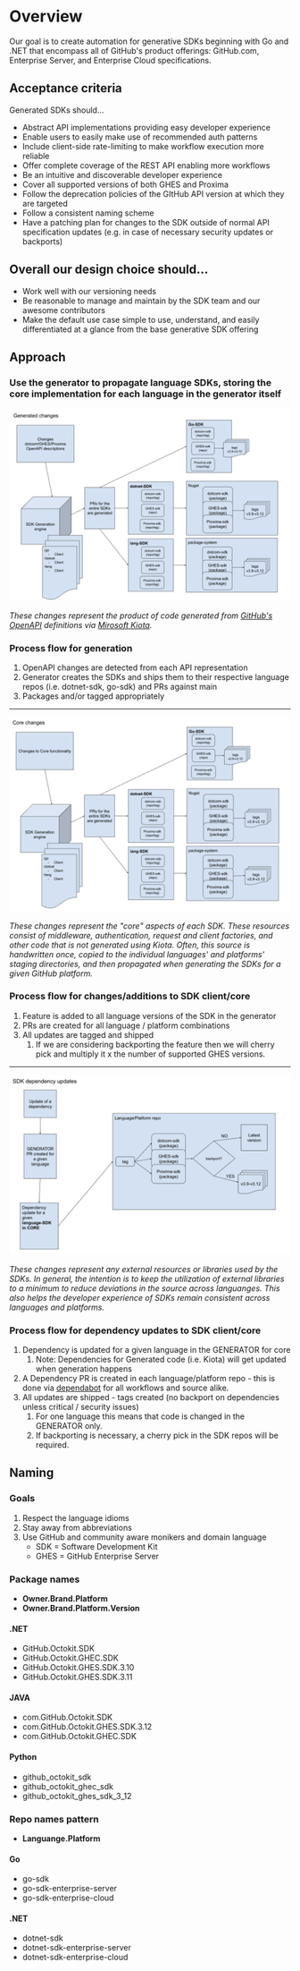 # Overview

Our goal is to create automation for generative SDKs beginning with Go and .NET that encompass all of GitHub's product offerings: GitHub.com, Enterprise Server, and Enterprise Cloud specifications.


## Acceptance criteria

Generated SDKs should...
- Abstract API implementations providing easy developer experience
- Enable users to easily make use of recommended auth patterns 
- Include client-side rate-limiting to make workflow execution more reliable
- Offer complete coverage of the REST API enabling more workflows
- Be an intuitive and discoverable developer experience
- Cover all supported versions of both GHES and Proxima
- Follow the deprecation policies of the GItHub API version at which they are targeted
- Follow a consistent naming scheme
- Have a patching plan for changes to the SDK outside of normal API specification updates (e.g. in case of necessary security updates or backports)


## Overall our design choice should…
- Work well with our versioning needs
- Be reasonable to manage and maintain by the SDK team and our awesome contributors
- Make the default use case simple to use, understand, and easily differentiated at a glance from the base generative SDK offering


## Approach

### Use the generator to propagate language SDKs, storing the core implementation for each language in the generator itself

![generated changes flow](./resources/generated-changes-flow.png)

_These changes represent the product of code generated from [GitHub's OpenAPI](https://github.com/github/rest-api-description) definitions via [Mirosoft Kiota](https://github.com/microsoft/kiota)._

### Process flow for generation
1. OpenAPI changes are detected from each API representation
2. Generator creates the SDKs and ships them to their respective language repos (i.e. dotnet-sdk, go-sdk) and PRs against main
3. Packages and/or tagged appropriately

------

![core changes flow](./resources/core-changes-flow.png)

_These changes represent the "core" aspects of each SDK.  These resources consist of middleware, authentication, request and client factories, and other code that is not generated using Kiota. Often, this source is handwritten once, copied to the individual languages' and platforms' staging directories, and then propagated when generating the SDKs for a given GitHub platform._

### Process flow for changes/additions to SDK client/core
1. Feature is added to all language versions of the SDK in the generator
2. PRs are created for all language / platform combinations
3. All updates are tagged and shipped
    1. If we are considering backporting the feature then we will cherry pick and multiply it x the number of supported GHES versions.

------

![dependency changes flow](./resources/dependency-changes-flow.png)

_These changes represent any external resources or libraries used by the SDKs. In general, the intention is to keep the utilization of external libraries to a minimum to reduce deviations in the source across languanges. This also helps the developer experience of SDKs remain consistent across languages and platforms._

### Process flow for dependency updates to SDK client/core 
1. Dependency is updated for a given language in the GENERATOR for core
    1. Note: Dependencies for Generated code (i.e. Kiota) will get updated when generation happens
2. A Dependency PR is created in each language/platform repo - this is done via [dependabot](../.github/dependabot.yml) for all workflows and source alike.
3. All updates are shipped - tags created (no backport on dependencies unless critical / security issues)
    1. For one language this means that code is changed in the GENERATOR only.
    2. If backporting is necessary, a cherry pick in the SDK repos will be required.


## Naming

### Goals

1. Respect the language idioms
2. Stay away from abbreviations
3. Use GitHub and community aware monikers and domain language 
    - SDK = Software Development Kit
    - GHES = GitHub Enterprise Server  

### Package names 

- **Owner.Brand.Platform**
- **Owner.Brand.Platform.Version**

#### .NET
- GitHub.Octokit.SDK
- GitHub.Octokit.GHEC.SDK
- GitHub.Octokit.GHES.SDK.3.10
- GitHub.Octokit.GHES.SDK.3.11

#### JAVA
- com.GitHub.Octokit.SDK
- com.GitHub.Octokit.GHES.SDK.3.12
- com.GitHub.Octokit.GHEC.SDK

#### Python
- github_octokit_sdk
- github_octokit_ghec_sdk
- github_octokit_ghes_sdk_3_12

### Repo names pattern 

- **Languange.Platform**

#### Go
- go-sdk
- go-sdk-enterprise-server
- go-sdk-enterprise-cloud

#### .NET
- dotnet-sdk
- dotnet-sdk-enterprise-server
- dotnet-sdk-enterprise-cloud



